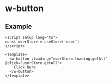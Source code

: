 # w-button

## Example

```vue
<script setup lang="ts">
const userStore = useStore('user')
</script>

<template>
  <w-button :loading="userStore.loading.getAll" @click="userStore.getAll">
    Click here
  </w-button>
</template>
```
